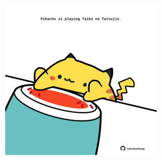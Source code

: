 <!-- built at 29/03/2021, 09:12:39 UTC -->
<p align="center">
  <img width="500" height="500" src="./ReadmeImage.svg">
</p>
